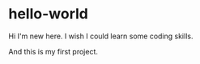 # hello-world

Hi I'm new here.
I wish I could learn some coding skills.

And this is my first project.
